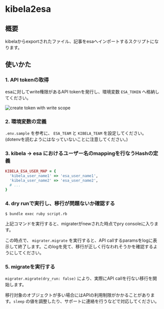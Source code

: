 # kibela2esa

## 概要
kibelaからexportされたファイル、記事をesaへインポートするスクリプトになります。

## 使いかた
### 1. API tokenの取得
esaに対してwrite権限があるAPI tokenを発行し、環境変数 `ESA_TOKEN` へ格納してください。

![create token with write scope](https://user-images.githubusercontent.com/4487291/52120119-ae9fcb80-265e-11e9-8557-fe63afa6a08a.png)

### 2. 環境変数の定義
`.env.sample` を参考に、 `ESA_TEAM` と `KIBELA_TEAM` を設定してください。
(dotenvを読むようにはなっていないことに注意してください。)

### 3. kibela -> esa におけるユーザー名のmappingを行なうHashの定義

```ruby
KIBELA_ESA_USER_MAP = {
  'kibela_user_name1' => 'esa_user_name1',
  'kibela_user_name2' => 'esa_user_name2',
  # ...
}
```

### 4. dry runで実行し、移行が問題ないか確認する
```shell
$ bundle exec ruby script.rb
```

上記コマンドを実行すると、migraterがnewされた時点でpry consoleに入ります。

この時点で、 `migrater.migrate` を実行すると、API callするparamsをlogに表示して終了します。このlogを見て、移行が正しく行なわれそうかを確認するようにしてください。

### 5. migrateを実行する
`migrater.migrate(dry_run: false)` により、実際にAPI callを行ない移行を開始します。

移行対象のオブジェクトが多い場合にはAPIの利用制限がかかることがあります。`sleep` の値を調整したり、サポートに連絡を行うなどで対応してください。


